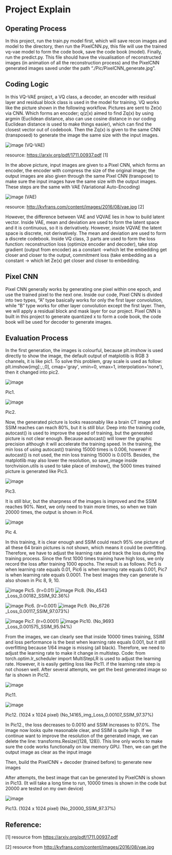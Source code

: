 # Project Explain


## Operating Process
In this project, run the train.py model first, which will save recon images and model to the directory, then run the PixelCNN.py, this file will use the trained vq-vae model to form the code book, save the code book (model). Finally, run the predict.py. This file should have the visualisation of reconstructed images (in animation of all the reconstruction process) and the PixelCNN generated images saved under the path “./Pic/PixelCNN_generate.jpg”.


## Coding Logic
In this VQ-VAE project, a VQ class, a decoder, an encoder with residual layer and residual block class is used in the model for training. 
VQ works like the picture shown in the following workflow. Pictures are sent to Ze(x) via CNN. Which forms an encoder; q(z|x) aimed to find Zq(x) by using argmin (Euclidean distance, also can use cosine distance in our coding Euclidean distance is used to make things easier), which can find the closest vector out of codebook. Then the Zq(x) is given to the same CNN (transposed) to generate the image the same size with the input images.

![image](https://github.com/Albert-bc/vq-vae/assets/59477394/12ed40ac-01f0-4973-98e4-4732acce94ad)
(VQ-VAE)

resource: https://arxiv.org/pdf/1711.00937.pdf [1]

In the above picture, input images are given to a Pixel CNN, which forms an encoder, the encoder with compress the size of the original image; the output images are also given through the same Pixel CNN (transpose) to make sure the input images have the same size with the output images. These steps are the same with VAE (Variational Auto-Encoding)

![image](https://github.com/Albert-bc/vq-vae/assets/59477394/1f152a5a-a141-47b0-bac1-900900a258ae)
(VAE)

resource: http://kvfrans.com/content/images/2016/08/vae.jpg [2]

However, the difference between VAE and VQVAE lies in how to build latent vector. Inside VAE, mean and deviation are used to form the latent space and it is continuous, so it is derivatively. However, inside VQVAE the latent space is discrete, not derivatively. The mean and deviation are used to form a discrete codebook. 
	Inside VQ class, 3 parts are used to form the loss function: reconstruction loss (optimize encoder and decoder), take stop gradient (output from encoder) as a constant ->which let the embedding get closer and closer to the output, commitment loss (take embedding as a constant -> which let Ze(x) get closer and closer to embedding.


## Pixel CNN

Pixel CNN generally works by generating one pixel within one epoch, and use the trained pixel to the next one. Inside our code, Pixel CNN is divided into two types, “A” type basically works for only the first layer convolution, while “B” type works for other layer convolution except the first layer. Then, we will apply a residual block and mask layer for our project. 
Pixel CNN is built in this project to generate quantized x to form a code book, the code book will be used for decoder to generate images. 



## Evaluation Process
In the first generation, the images is colourful, because plt.imshow is used directly to show the image, the default output of matplotlib is RGB 3 channels, it is like pic1. To solve this problem, gray scale is used as follow: plt.imshow(img[:,:,0], cmap='gray', vmin=0, vmax=1, interpolation='none'), then it changed into pic2.

![image](https://github.com/Albert-bc/vq-vae/assets/59477394/84702278-ecd6-4d21-92aa-08fc556e577a)

Pic1.									

![image](https://github.com/Albert-bc/vq-vae/assets/59477394/11d1f8e2-8777-4971-be52-51d9cc006727)

Pic2.

Now, the generated picture is looks reasonably like a brain CT image and SSIM reaches can reach 80%, but it is still blur. Deep into the training code, autocast() is used to improve the speed of training, but the generated picture is not clear enough. Because autocast() will lower the graphic precision although it will accelerate the training speed. In the training, the min loss of using autocast() training 15000 times is 0.006, however if autocast() is not used, the min loss training 15000 is 0.0015. Besides, the matplotlib may also lower the resolution, so save_image inside torchvision.utils is used to take place of imshow(), the 5000 times trained picture is generated like Pic3. 

![image](https://github.com/Albert-bc/vq-vae/assets/59477394/da8a8eaa-1691-4f69-ae94-752b7ebf581c)

Pic3.

It is still blur, but the sharpness of the images is improved and the SSIM reaches 90%. Next, we only need to train more times, so when we train 20000 times, the output is shown in Pic4.

![image](https://github.com/Albert-bc/vq-vae/assets/59477394/5a680481-d186-4513-aa39-07a05730cdc4)

Pic 4.

In this training, it is clear enough and SSIM could reach 95% one picture of all these 64 brain pictures is not shown, which means it could be overfitting. Therefore, we have to adjust the learning rate and track the loss during the training process. Since the first 1000 times training have high loss, we only record the loss after training 1000 epochs. The result is as follows: Pic5 is when learning rate equals 0.01, Pic6 is when learning rate equals 0.001, Pic7 is when learning rate equals 0.0001. The best images they can generate is also shown in Pic 8, 9, 10.

![image](https://github.com/Albert-bc/vq-vae/assets/59477394/a090cf33-0e28-4e51-9d51-cabb5fc1c014) Pic5. (lr=0.01)	![image](https://github.com/Albert-bc/vq-vae/assets/59477394/6307499f-461a-4cb7-8a9b-0f4602c303de) Pic8. (No_4543 _Loss_0.00182_SSIM_92.36%)     

![image](https://github.com/Albert-bc/vq-vae/assets/59477394/3ec97594-196f-4ddc-9bde-a1d2dc587580) Pic6. (lr=0.001)  ![image](https://github.com/Albert-bc/vq-vae/assets/59477394/dceaab87-88ec-4007-b563-aed41eec277e) Pic9. (No_6726 _Loss_0.00117_SSIM_97.073%)	  

![image](https://github.com/Albert-bc/vq-vae/assets/59477394/126a93ce-776c-4b4b-adf7-d0c07770acbd) Pic7. (lr=0.0001)  ![image](https://github.com/Albert-bc/vq-vae/assets/59477394/ae1995b9-23a8-45ea-b83b-ce62e68418fd) Pic10. (No_9693 _Loss_0.001575_SSIM_95.94%)

From the images, we can clearly see that inside 10000 times training, SSIM and loss performance is the best when learning rate equals 0.001, but it still overfitting because 1/64 image is missing (all black). Therefore, we need to adjust the learning rate to make it change in multistep. Code: from torch.optim.lr_scheduler import MultiStepLR is used to adjust the learning rate. However, it is easily getting loss like Pic11. if the learning rate step is not chosen well. After several attempts, we get the best generated image so far is shown in Pic12.

![image](https://github.com/Albert-bc/vq-vae/assets/59477394/9ea36fec-8a6e-4cd7-85ea-7009d848f835)

Pic11.

![image](https://github.com/Albert-bc/vq-vae/assets/59477394/9fd24b25-cbf9-4380-a6a4-0f9ce211c5ad)

Pic12. (1024 x 1024 pixel) (No_14165_img_Loss_0.00107_SSIM_97.37%)

In Pic12., the loss decreases to 0.0010 and SSIM increases to 97.0%. The image now looks quite reasonable clear, and SSIM is quite high. If we continue want to improve the resolution of the generated image, we can delete the line: transforms.Resize((128, 128)). This line only works to make sure the code works functionally on low memory GPU. Then, we can get the output image as clear as the input image


Then, build the PixelCNN + decoder (trained before) to generate new images

After attempts, the best image that can be generated by PixelCNN is shown in Pic13. (It will take a long time to run, 10000 times is shown in the code but 20000 are tested on my own device)


![image](https://github.com/Albert-bc/vq-vae/assets/59477394/a58b72ff-08bd-4c5b-afd4-fe3f9f9a7894)

Pic13. (1024 x 1024 pixel) (No_20000_SSIM_97.37%)



## Reference:

[1] resource from https://arxiv.org/pdf/1711.00937.pdf

[2] resource from http://kvfrans.com/content/images/2016/08/vae.jpg


